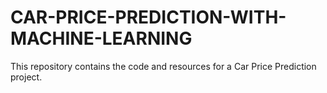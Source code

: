 # CAR-PRICE-PREDICTION-WITH-MACHINE-LEARNING
This repository contains the code and resources for a Car Price Prediction project.
